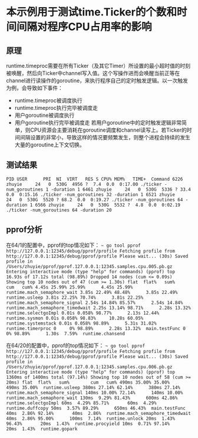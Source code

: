 # 本示例用于测试time.Ticker的个数和时间间隔对程序CPU占用率的影响

## 原理
runtime.timeproc需要在所有Ticker（及其它Timer）所设置的最小超时值的时刻被唤醒，然后向Ticker中channel写入值。这个写操作进而会唤醒当前正等在channel进行读操作的goroutine，来执行程序自己的定时触发逻辑。以一次触发为例，会导致如下事件：
- runtime.timeproc被调度执行
- runtime.timeproc执行完毕被调度走
- 用户goroutine被调度执行
- 用户goroutine执行完毕被调度走
若用户goroutine中的定时触发逻辑非常简单，则CPU资源会主要消耗在goroutine调度和channel读写上。若Ticker的时间间隔设置的非常小，导致这样的情况要频繁发生，则整个进程会持续的发生大量的goroutine上下文切换。

## 测试结果
` PID USER      PRI  NI  VIRT   RES S CPU% MEM%   TIME+  Command
 6226 zhuyie     24   0  530G  4956 ?  7.4  0.0  0:17.00 ./ticker -num_goroutines 1 -duration 1
 6461 zhuyie     24   0  530G  5336 ? 33.4  0.0  0:15.16 ./ticker -num_goroutines 32 -duration 1
 6521 zhuyie     24   0  530G  5520 ? 68.2  0.0  0:19.27 ./ticker -num_goroutines 64 -duration 1
 6566 zhuyie     24   0  530G  5532 ?  4.8  0.0  0:02.19 ./ticker -num_goroutines 64 -duration 20
`

## pprof分析
在64/1的配置中，pprof的top情况如下：
`~ go tool pprof http://127.0.0.1:12345/debug/pprof/profile
Fetching profile from http://127.0.0.1:12345/debug/pprof/profile
Please wait... (30s)
Saved profile in /Users/zhuyie/pprof/pprof.127.0.0.1:12345.samples.cpu.005.pb.gz
Entering interactive mode (type "help" for commands)
(pprof) top
16.93s of 17.12s total (98.89%)
Dropped 14 nodes (cum <= 0.09s)
Showing top 10 nodes out of 47 (cum >= 1.30s)
      flat  flat%   sum%        cum   cum%
     4.45s 25.99% 25.99%      4.45s 25.99%  runtime.mach_semaphore_wait
     3.85s 22.49% 48.48%      3.85s 22.49%  runtime.usleep
     3.81s 22.25% 70.74%      3.81s 22.25%  runtime.mach_semaphore_signal
     2.54s 14.84% 85.57%      2.54s 14.84%  runtime.mach_semaphore_timedwait
     2.25s 13.14% 98.71%      2.28s 13.32%  runtime.selectgoImpl
     0.01s 0.058% 98.77%      2.13s 12.44%  runtime.sysmon
     0.01s 0.058% 98.83%     10.28s 60.05%  runtime.systemstack
     0.01s 0.058% 98.89%      5.31s 31.02%  runtime.timerproc
         0     0% 98.89%      2.28s 13.32%  main.testFunc
         0     0% 98.89%      1.30s  7.59%  runtime.chansend
`

在64/20的配置中，pprof的top情况如下：
`~ go tool pprof http://127.0.0.1:12345/debug/pprof/profile
Fetching profile from http://127.0.0.1:12345/debug/pprof/profile
Please wait... (30s)
Saved profile in /Users/zhuyie/pprof/pprof.127.0.0.1:12345.samples.cpu.006.pb.gz
Entering interactive mode (type "help" for commands)
(pprof) top
1360ms of 1400ms total (97.14%)
Showing top 10 nodes out of 58 (cum >= 20ms)
      flat  flat%   sum%        cum   cum%
     490ms 35.00% 35.00%      490ms 35.00%  runtime.usleep
     380ms 27.14% 62.14%      380ms 27.14%  runtime.mach_semaphore_signal
     140ms 10.00% 72.14%      140ms 10.00%  runtime.mach_semaphore_wait
     130ms  9.29% 81.43%      600ms 42.86%  runtime.selectgoImpl
      60ms  4.29% 85.71%       60ms  4.29%  runtime.duffcopy
      50ms  3.57% 89.29%      650ms 46.43%  main.testFunc
      40ms  2.86% 92.14%       40ms  2.86%  runtime.mach_semaphore_timedwait
      40ms  2.86% 95.00%      100ms  7.14%  runtime.unlock
      20ms  1.43% 96.43%       20ms  1.43%  runtime.procyield
      10ms  0.71% 97.14%       20ms  1.43%  runtime.gopark
`

